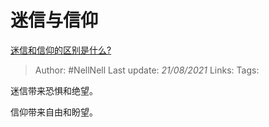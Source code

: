 # 迷信与信仰
[迷信和信仰的区别是什么?](https://www.zhihu.com/question/20175782/answer/1893474874)

> Author: #NellNell
Last update: *21/08/2021*
Links:
Tags:

迷信带来恐惧和绝望。

信仰带来自由和盼望。
